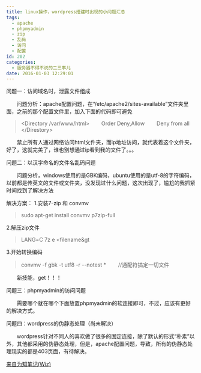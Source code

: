 ```yaml
---
title: linux操作，wordpress搭建时出现的小问题汇总
tags:
  - apache
  - phpmyadmin
  - zip
  - 乱码
  - 访问
  - 配置
id: 202
categories:
  - 服务器不得不说的二三事儿
date: 2016-01-03 12:29:01
---
```


问题一：访问域名时，泄露文件组成

&emsp;&emsp;问题分析：apache配置问题，在“/etc/apache2/sites-available”文件夹里面，之前的那个配置文件里，加入下面的代码即可避免

<!--more-->
> &lt;Directory /var/www/html&gt;
> &emsp;&emsp;Order Deny,Allow
> &emsp;&emsp;Deny from all
> &lt;/Direstory&gt;

&emsp;&emsp;禁止所有人通过网络访问html文件夹，而ip地址访问，就代表着这个文件夹，好了，这就完美了，谁也别想通过ip看到我的文件了。。。

问题二：以汉字命名的文件名乱码问题

&emsp;&emsp;问题分析，windows使用的是GBK编码，ubuntu使用的是utf-8的字符编码，以前都是传英文的文件或文件夹，没发现过什么问题，这次出现了，尴尬的我抓紧时间找到了解决方法

解决方案：
1.安装7-zip 和 convmv

> sudo apt-get install convmv p7zip-full

2.解压zip文件

> LANG=C 7z e &lt;filename&gt 

3.开始转换编码&nbsp;

> convmv -f gbk -t utf8 -r --notest * 
> &emsp;&emsp;//通配符搞定一切文件

&emsp;&emsp;新技能，get！！！

问题三：phpmyadmin的访问问题

&emsp;&emsp;需要哪个就在哪个下面放置phpmyadmin的软连接即可，不过，应该有更好的解决方式。

问题四：wordpress的伪静态处理（尚未解决）

&emsp;&emsp;wordpress针对不同人的喜欢做了很多的固定连接，除了默认的形式“朴素”以外，其他都采用的伪静态处理，但是，apache配置问题，导致，所有的伪静态处理现实的都是403页面，有待解决。

[来自为知笔记(Wiz)](http://www.wiz.cn/i/d15372b9 "来自为知笔记(Wiz)")